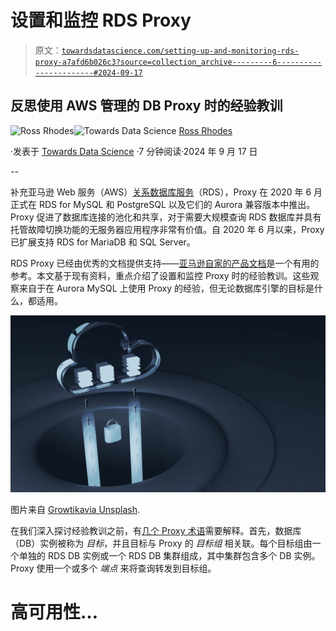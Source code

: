 # 设置和监控 RDS Proxy

> 原文：[`towardsdatascience.com/setting-up-and-monitoring-rds-proxy-a7afd6b026c3?source=collection_archive---------6-----------------------#2024-09-17`](https://towardsdatascience.com/setting-up-and-monitoring-rds-proxy-a7afd6b026c3?source=collection_archive---------6-----------------------#2024-09-17)

## 反思使用 AWS 管理的 DB Proxy 时的经验教训

[](https://trrhodes.medium.com/?source=post_page---byline--a7afd6b026c3--------------------------------)![Ross Rhodes](https://trrhodes.medium.com/?source=post_page---byline--a7afd6b026c3--------------------------------)[](https://towardsdatascience.com/?source=post_page---byline--a7afd6b026c3--------------------------------)![Towards Data Science](https://towardsdatascience.com/?source=post_page---byline--a7afd6b026c3--------------------------------) [Ross Rhodes](https://trrhodes.medium.com/?source=post_page---byline--a7afd6b026c3--------------------------------)

·发表于 [Towards Data Science](https://towardsdatascience.com/?source=post_page---byline--a7afd6b026c3--------------------------------) ·7 分钟阅读·2024 年 9 月 17 日

--

补充亚马逊 Web 服务（AWS）[关系数据库服务](https://aws.amazon.com/rds/)（RDS），Proxy 在 2020 年 6 月正式在 RDS for MySQL 和 PostgreSQL 以及它们的 Aurora 兼容版本中推出。Proxy 促进了数据库连接的池化和共享，对于需要大规模查询 RDS 数据库并具有托管故障切换功能的无服务器应用程序非常有价值。自 2020 年 6 月以来，Proxy 已扩展支持 RDS for MariaDB 和 SQL Server。

RDS Proxy 已经由优秀的文档提供支持——[亚马逊自家的产品文档](https://aws.amazon.com/rds/proxy/)是一个有用的参考。本文基于现有资料，重点介绍了设置和监控 Proxy 时的经验教训。这些观察来自于在 Aurora MySQL 上使用 Proxy 的经验，但无论数据库引擎的目标是什么，都适用。

![](img/6a9321e06e8f97bb1f0b5a753c0a3cb3.png)

图片来自 [Growtikavia Unsplash](https://unsplash.com/photos/a-blue-and-white-logo-ahgsuFHlIFo).

在我们深入探讨经验教训之前，有[几个 Proxy 术语](https://docs.aws.amazon.com/AmazonRDS/latest/UserGuide/rds-proxy.howitworks.html)需要解释。首先，数据库（DB）实例被称为 *目标*，并且目标与 Proxy 的 *目标组* 相关联。每个目标组由一个单独的 RDS DB 实例或一个 RDS DB 集群组成，其中集群包含多个 DB 实例。Proxy 使用一个或多个 *端点* 来将查询转发到目标组。

# 高可用性…
